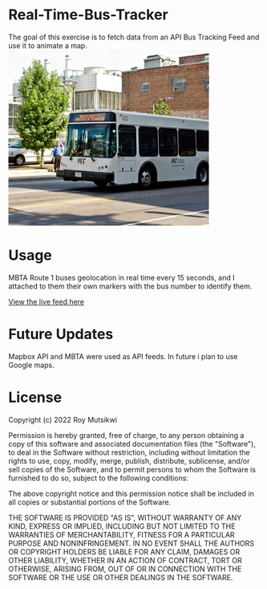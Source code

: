 # Real-Time-Bus-Tracker
The goal of this exercise is to fetch data from an API Bus Tracking Feed and use it to animate a map.
<img src='MIT.jpeg'>
<H1>Usage</h1>
<p>MBTA Route 1 buses geolocation in real time every 15 seconds, and I attached to them their own markers with the bus number to identify them.</p><a href="https://royjaym.github.io/Real-Time-Bus-Tracker/" target="_blank">View the live feed here </a> 
<H1>Future Updates</h1>
<p>Mapbox API and MBTA were used as API feeds. In future i plan to use Google maps.<p>
<h1>License</h1>
<p>Copyright (c) 2022 Roy Mutsikwi</p>

<p>Permission is hereby granted, free of charge, to any person obtaining a copy
of this software and associated documentation files (the "Software"), to deal
in the Software without restriction, including without limitation the rights
to use, copy, modify, merge, publish, distribute, sublicense, and/or sell
copies of the Software, and to permit persons to whom the Software is
furnished to do so, subject to the following conditions:

The above copyright notice and this permission notice shall be included in all
copies or substantial portions of the Software.

THE SOFTWARE IS PROVIDED "AS IS", WITHOUT WARRANTY OF ANY KIND, EXPRESS OR
IMPLIED, INCLUDING BUT NOT LIMITED TO THE WARRANTIES OF MERCHANTABILITY,
FITNESS FOR A PARTICULAR PURPOSE AND NONINFRINGEMENT. IN NO EVENT SHALL THE
AUTHORS OR COPYRIGHT HOLDERS BE LIABLE FOR ANY CLAIM, DAMAGES OR OTHER
LIABILITY, WHETHER IN AN ACTION OF CONTRACT, TORT OR OTHERWISE, ARISING FROM,
OUT OF OR IN CONNECTION WITH THE SOFTWARE OR THE USE OR OTHER DEALINGS IN THE
SOFTWARE.</p>
